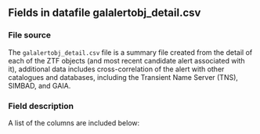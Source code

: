 ## Fields in datafile galalertobj_detail.csv
### File source
The `galalertobj_detail.csv` file is a summary file created from the detail of each of the ZTF objects (and most recent candidate alert associated with it), additional data includes cross-correlation of the alert with other catalogues and databases, including the Transient Name Server (TNS), SIMBAD, and GAIA.

### Field description
A list of the columns are included below:
